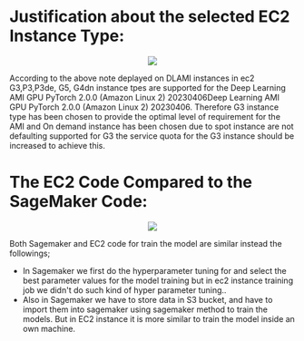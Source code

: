 # Justification about the selected EC2 Instance Type:
<p align="center">
    <img src="https://user-images.githubusercontent.com/98076289/231658842-6b3d3b3a-b5a7-4fdf-add9-59fff6c06cd8.png">
</p> 
According to the above note deplayed on DLAMI instances in ec2 G3,P3,P3de, G5, G4dn instance tpes are supported for the Deep Learning AMI GPU PyTorch 2.0.0 (Amazon Linux 2) 20230406Deep Learning AMI GPU PyTorch 2.0.0 (Amazon Linux 2) 20230406. Therefore G3 instance type has been chosen to provide the optimal level of requirement for the AMI and On demand instance has been chosen due to spot instance are not defaulting supported for G3 the service quota for the G3 instance should be increased to achieve this.

# The EC2 Code Compared to the SageMaker Code:
<p align="center">
    <img src="https://user-images.githubusercontent.com/98076289/231662055-14f3c1ed-1629-4312-ad10-d97bba454714.png">
</p> 

Both Sagemaker and EC2 code for train the model are similar instead the followings;
- In Sagemaker we first do the hyperparameter tuning for and select the best parameter values for the model training but in ec2 instance training job we didn't do such kind of hyper parameter tuning..
- Also in Sagemaker we have to store data in S3 bucket, and have to import them into sagemaker using sagemaker method to train the models. But in EC2 instance it is more similar to train the model inside an own machine.
